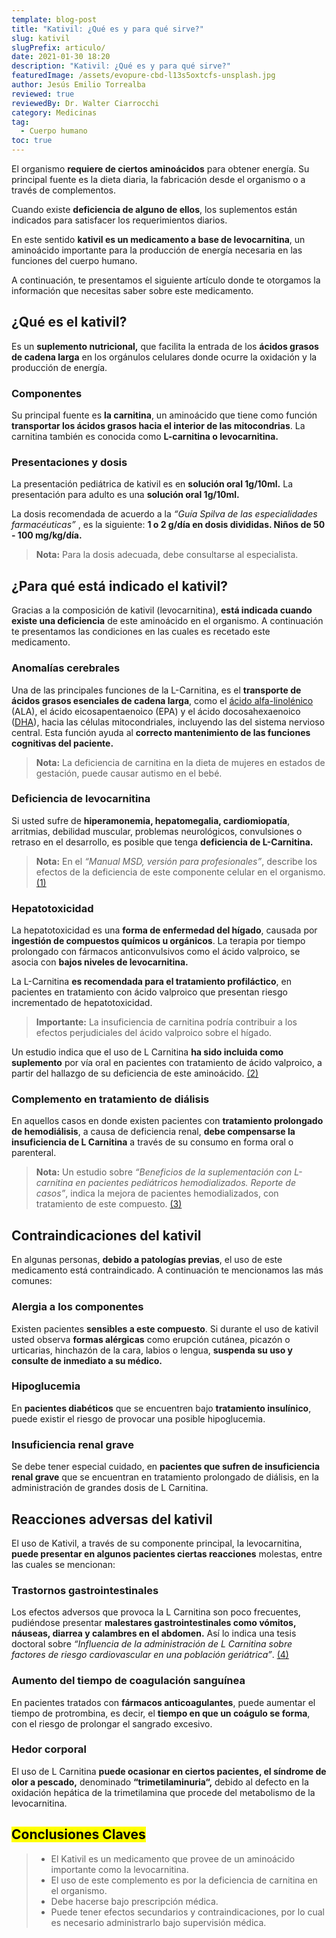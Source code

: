 ```yaml
---
template: blog-post
title: "Kativil: ¿Qué es y para qué sirve?"
slug: kativil
slugPrefix: articulo/
date: 2021-01-30 18:20
description: "Kativil: ¿Qué es y para qué sirve?"
featuredImage: /assets/evopure-cbd-l13s5oxtcfs-unsplash.jpg
author: Jesús Emilio Torrealba
reviewed: true
reviewedBy: Dr. Walter Ciarrocchi
category: Medicinas
tag:
  - Cuerpo humano
toc: true
---
```

<!--StartFragment-->

El organismo **requiere de ciertos aminoácidos** para obtener energía. Su principal fuente es la dieta diaria, la fabricación desde el organismo o a través de complementos.

Cuando existe **deficiencia de alguno de ellos**, los suplementos están indicados para satisfacer los requerimientos diarios.

En este sentido **kativil es un medicamento a base de levocarnitina**, un aminoácido importante para la producción de energía necesaria en las funciones del cuerpo humano.

A continuación, te presentamos el siguiente artículo donde te otorgamos la información que necesitas saber sobre este medicamento.

## ¿Qué es el kativil?

Es un **suplemento nutricional,** que facilita la entrada de los **ácidos grasos de cadena larga** en los orgánulos celulares donde ocurre la oxidación y la producción de energía.

### Componentes

Su principal fuente es **la carnitina**, un aminoácido que tiene como función **transportar los ácidos grasos hacia el interior de las mitocondrias**. La carnitina también es conocida como **L-carnitina o levocarnitina.**

### Presentaciones y dosis

La presentación pediátrica de kativil es en **solución oral 1g/10ml.** La presentación para adulto es una **solución oral 1g/10ml.**

La dosis recomendada de acuerdo a la *“Guía Spilva de las especialidades farmacéuticas”* , es la siguiente: **1 o 2 g/día en dosis divididas. Niños de 50 - 100 mg/kg/día.**

> **Nota:** Para la dosis adecuada, debe consultarse al especialista.

## ¿Para qué está indicado el kativil?

Gracias a la composición de kativil (levocarnitina), **está indicada cuando existe una deficiencia** de este aminoácido en el organismo. A continuación te presentamos las condiciones en las cuales es recetado este medicamento.

### Anomalías cerebrales

Una de las principales funciones de la L-Carnitina, es el **transporte de ácidos grasos esenciales de cadena larga**, como el [ácido alfa-linolénico](https://tuinfosalud.com/articulos/acido-linoleico) (ALA), el ácido eicosapentaenoico (EPA) y el ácido docosahexaenoico ([DHA](https://tuinfosalud.com/articulos/dha-beneficios)), hacia las células mitocondriales, incluyendo las del sistema nervioso central. Esta función ayuda al **correcto mantenimiento de las funciones cognitivas del paciente.**

> **Nota:** La deficiencia de carnitina en la dieta de mujeres en estados de gestación, puede causar autismo en el bebé.

### Deficiencia de levocarnitina

Si usted sufre de **hiperamonemia, hepatomegalia, cardiomiopatía**, arritmias, debilidad muscular, problemas neurológicos, convulsiones o retraso en el desarrollo, es posible que tenga **deficiencia de L-Carnitina.**

> **Nota:** En el *“Manual MSD, versión para profesionales”*, describe los efectos de la deficiencia de este componente celular en el organismo. [(1)](https://www.msdmanuals.com/es/professional/trastornos-nutricionales/desnutrici%C3%B3n/deficiencia-de-carnitina)

### Hepatotoxicidad

La hepatotoxicidad es una **forma de enfermedad del hígado**, causada por **ingestión de compuestos químicos u orgánicos**. La terapia por tiempo prolongado con fármacos anticonvulsivos como el ácido valproico, se asocia con **bajos niveles de levocarnitina.**

La L-Carnitina **es recomendada para el tratamiento profiláctico**, en pacientes en tratamiento con ácido valproico que presentan riesgo incrementado de hepatotoxicidad.

> **Importante:** La insuficiencia de carnitina podría contribuir a los efectos perjudiciales del ácido valproico sobre el hígado.

Un estudio indica que el uso de L Carnitina **ha sido incluida como suplemento** por vía oral en pacientes con tratamiento de ácido valproico, a partir del hallazgo de su deficiencia de este aminoácido. [(2)](http://scielo.isciii.es/scielo.php?script=sci_arttext&pid=S1137-66272003000200005)

### Complemento en tratamiento de diálisis

En aquellos casos en donde existen pacientes con **tratamiento prolongado de hemodiálisis**, a causa de deficiencia renal, **debe compensarse la insuficiencia de L Carnitina** a través de su consumo en forma oral o parenteral.

> **Nota:** Un estudio sobre *“Beneficios de la suplementación con L-carnitina en pacientes pediátricos hemodializados. Reporte de casos”*, indica la mejora de pacientes hemodializados, con tratamiento de este compuesto. [(3)](http://www.scielo.org.mx/scielo.php?script=sci_arttext&pid=S0186-23912016000500260)

## Contraindicaciones del kativil

En algunas personas, **debido a patologías previas**, el uso de este medicamento está contraindicado. A continuación te mencionamos las más comunes:

### Alergia a los componentes

Existen pacientes **sensibles a este compuesto**. Si durante el uso de kativil usted observa **formas alérgicas** como erupción cutánea, picazón o urticarias, hinchazón de la cara, labios o lengua, **suspenda su uso y consulte de inmediato a su médico.**

### Hipoglucemia

En **pacientes diabéticos** que se encuentren bajo **tratamiento insulínico**, puede existir el riesgo de provocar una posible hipoglucemia.

### Insuficiencia renal grave

Se debe tener especial cuidado, en **pacientes que sufren de insuficiencia renal grave** que se encuentran en tratamiento prolongado de diálisis, en la administración de grandes dosis de L Carnitina.

## Reacciones adversas del kativil

El uso de Kativil, a través de su componente principal, la levocarnitina, **puede presentar en algunos pacientes ciertas reacciones** molestas, entre las cuales se mencionan:

### Trastornos gastrointestinales

Los efectos adversos que provoca la L Carnitina son poco frecuentes, pudiéndose presentar **malestares gastrointestinales como vómitos, náuseas, diarrea y calambres en el abdomen.** Así lo indica una tesis doctoral sobre *“Influencia de la administración de L Carnitina sobre factores de riesgo cardiovascular en una población geriátrica”*. [(4)](https://www.tdx.cat/bitstream/handle/10803/334174/TCAJ.pdf?sequence=1)

### Aumento del tiempo de coagulación sanguínea

En pacientes tratados con **fármacos anticoagulantes**, puede aumentar el tiempo de protrombina, es decir, el **tiempo en que un coágulo se forma**, con el riesgo de prolongar el sangrado excesivo.

### Hedor corporal

El uso de L Carnitina **puede ocasionar en ciertos pacientes, el síndrome de olor a pescado,** denominado **“trimetilaminuria“,** debido al defecto en la oxidación hepática de la trimetilamina que procede del metabolismo de la levocarnitina.

## <mark>Conclusiones Claves</mark>

> * El Kativil es un medicamento que provee de un aminoácido importante como la levocarnitina.
> * El uso de este complemento es por la deficiencia de carnitina en el organismo.
> * Debe hacerse bajo prescripción médica.
> * Puede tener efectos secundarios y contraindicaciones, por lo cual es necesario administrarlo bajo supervisión médica.

<!--EndFragment-->
